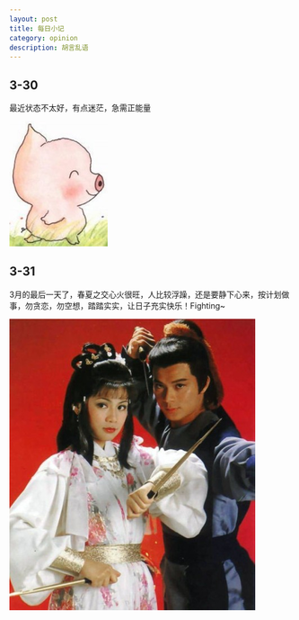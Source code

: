 ```yaml
---
layout: post
title: 每日小记
category: opinion
description: 胡言乱语
---
```


## 3-30
最近状态不太好，有点迷茫，急需正能量

![](/images/about-mood/1.jpg)

## 3-31
3月的最后一天了，春夏之交心火很旺，人比较浮躁，还是要静下心来，按计划做事，勿贪恋，勿空想，踏踏实实，让日子充实快乐！Fighting~

![](/images/about-mood/2.jpg)